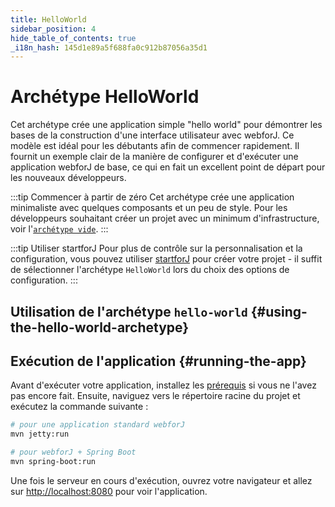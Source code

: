 ```yaml
---
title: HelloWorld
sidebar_position: 4
hide_table_of_contents: true
_i18n_hash: 145d1e89a5f688fa0c912b87056a35d1
---
```

<Head>
  <style>{`
  .container {
    max-width: 65em !important;
  }
  `}</style>
</Head>

<!-- vale off -->
# Archétype HelloWorld
<!-- vale on -->

Cet archétype crée une application simple "hello world" pour démontrer les bases de la construction d'une interface utilisateur avec webforJ. Ce modèle est idéal pour les débutants afin de commencer rapidement. Il fournit un exemple clair de la manière de configurer et d'exécuter une application webforJ de base, ce qui en fait un excellent point de départ pour les nouveaux développeurs.

:::tip Commencer à partir de zéro
Cet archétype crée une application minimaliste avec quelques composants et un peu de style. Pour les développeurs souhaitant créer un projet avec un minimum d'infrastructure, voir l'[`archétype vide`](./blank).
:::

:::tip Utiliser startforJ
Pour plus de contrôle sur la personnalisation et la configuration, vous pouvez utiliser [startforJ](https://docs.webforj.com/startforj/) pour créer votre projet - il suffit de sélectionner l'archétype `HelloWorld` lors du choix des options de configuration.
:::

## Utilisation de l'archétype `hello-world` {#using-the-hello-world-archetype}

<ComponentArchetype
project="hello-world"
/>

## Exécution de l'application {#running-the-app}

Avant d'exécuter votre application, installez les [prérequis](../../introduction/prerequisites) si vous ne l'avez pas encore fait. 
Ensuite, naviguez vers le répertoire racine du projet et exécutez la commande suivante :

```bash
# pour une application standard webforJ
mvn jetty:run

# pour webforJ + Spring Boot
mvn spring-boot:run
```

Une fois le serveur en cours d'exécution, ouvrez votre navigateur et allez sur [http://localhost:8080](http://localhost:8080) pour voir l'application.
